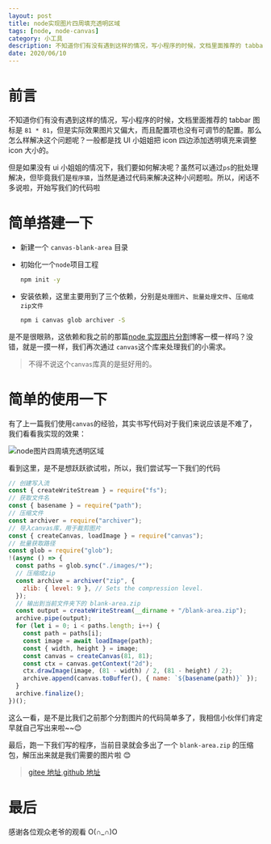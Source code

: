 ```yaml
---
layout: post
title: node实现图片四周填充透明区域
tags: [node, node-canvas]
category: 小工具
description: 不知道你们有没有遇到这样的情况，写小程序的时候，文档里面推荐的 tabbar 图标是 81 * 81，但是实际效果图片又偏大，而且配置项也没有可调节的配置。那么怎么样解决这个问题呢？一般都是找 UI 小姐姐把 icon 四边添加透明填充来调整 icon 大小的。
date: 2020/06/10
---
```


# 前言

不知道你们有没有遇到这样的情况，写小程序的时候，文档里面推荐的 tabbar 图标是 `81 * 81`，但是实际效果图片又偏大，而且配置项也没有可调节的配置。那么怎么样解决这个问题呢？一般都是找 UI 小姐姐把 icon 四边添加透明填充来调整 icon 大小的。

但是如果没有 ui 小姐姐的情况下，我们要如何解决呢？虽然可以通过`ps`的批处理解决，但毕竟我们是`程序猿`，当然是通过代码来解决这种小问题啦。所以，闲话不多说啦，开始写我们的代码啦

# 简单搭建一下

- 新建一个 `canvas-blank-area` 目录

- 初始化一个`node`项目工程

  ```bash
  npm init -y
  ```

- 安装依赖，这里主要用到了三个依赖，分别是`处理图片`、`批量处理文件`、`压缩成zip文件`

  ```bash
  npm i canvas glob archiver -S
  ```

是不是很眼熟，这依赖和我之前的那篇[node 实现图片分割](https://gatings.cn/2020-03-11/node%E5%AE%9E%E7%8E%B0%E5%9B%BE%E7%89%87%E5%88%86%E5%89%B2/)博客一模一样吗？没错，就是一摸一样，我们再次通过 `canvas`这个库来处理我们的小需求。

> 不得不说这个`canvas`库真的是挺好用的。

# 简单的使用一下

有了上一篇我们使用`canvas`的经验，其实书写代码对于我们来说应该是不难了，我们看看我实现的效果：

![node图片四周填充透明区域](https://cdn.JsDelivr.net/gh/GATING/blog_imgs/2020-06-10/blank-area.png)

看到这里，是不是想跃跃欲试啦，所以，我们尝试写一下我们的代码

```js
// 创建写入流
const { createWriteStream } = require("fs");
// 获取文件名
const { basename } = require("path");
// 压缩文件
const archiver = require("archiver");
// 导入canvas库，用于裁剪图片
const { createCanvas, loadImage } = require("canvas");
// 批量获取路径
const glob = require("glob");
!(async () => {
  const paths = glob.sync("./images/*");
  // 压缩成zip
  const archive = archiver("zip", {
    zlib: { level: 9 }, // Sets the compression level.
  });
  // 输出到当前文件夹下的 blank-area.zip
  const output = createWriteStream(__dirname + "/blank-area.zip");
  archive.pipe(output);
  for (let i = 0; i < paths.length; i++) {
    const path = paths[i];
    const image = await loadImage(path);
    const { width, height } = image;
    const canvas = createCanvas(81, 81);
    const ctx = canvas.getContext("2d");
    ctx.drawImage(image, (81 - width) / 2, (81 - height) / 2);
    archive.append(canvas.toBuffer(), { name: `${basename(path)}` });
  }
  archive.finalize();
})();
```

这么一看，是不是比我们之前那个分割图片的代码简单多了，我相信小伙伴们肯定早就自己写出来啦~~😊

最后，跑一下我们写的程序，当前目录就会多出了一个 `blank-area.zip` 的压缩包，解压出来就是我们需要的图片啦 😊

> [gitee 地址](https://gitee.com/gating/demo/tree/master/canvas-blank-area),[github 地址](https://github.com/GATING/demo/tree/master/canvas-blank-area)

# 最后

感谢各位观众老爷的观看 O(∩_∩)O
